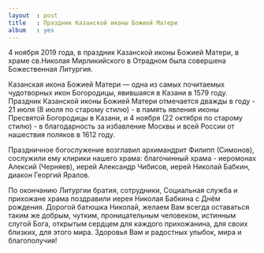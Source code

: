 ```yaml
---
layout  : post
title   : Праздник Казанской иконы Божией Матери
album   : yes
---
```

4 ноября 2019 года, в праздник Казанской иконы Божией Матери, в храме св.Николая Мирликийского в Отрадном была совершена Божественная Литургия.

Казанская икона Божией Матери — одна из самых почитаемых чудотворных икон Богородицы, явившаяся в Казани в 1579 году. Праздник Казанской иконы Божией Матери отмечается дважды в году - 21 июля (8 июля по старому стилю) - в память явления иконы Пресвятой Богородицы в Казани, и 4 ноября (22 октября по старому стилю) - в благодарность за избавление Москвы и всей России от нашествия поляков в 1612 году.

Праздничное богослужение возглавил  архимандрит Филипп (Симонов), сослужили ему клирики нашего храма: благочинный храма - иеромонах Алексий (Черняев), иерей Александр Чибисов, иерей Николай Бабкин, диакон Георгий Яралов.

По окончанию Литургии братия, сотрудники, Социальная служба и прихожане храма поздравили иерея Николая Бабкина с Днём рождения.
Дорогой батюшка Николай, желаем Вам всегда оставаться таким же добрым, чутким, проницательным человеком, истинным слугой Бога, открытым сердцем для каждого прихожанина, для своих близких, для этого мира. Здоровья Вам и радостных улыбок, мира и благополучия!
